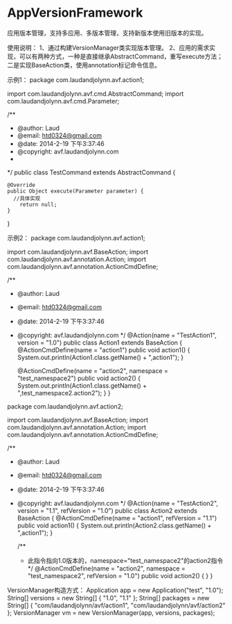 AppVersionFramework
===================

应用版本管理，支持多应用、多版本管理，支持新版本使用旧版本的实现。

使用说明：
1、通过构建VersionManager类实现版本管理。
2、应用的需求实现，可以有两种方式，一种是直接继承AbstractCommand，重写execute方法；二是实现BaseAction类，使用annotation标记命令信息。

示例1：
package com.laudandjolynn.avf.action1;

import com.laudandjolynn.avf.cmd.AbstractCommand;
import com.laudandjolynn.avf.cmd.Parameter;

/**
 * @author: Laud
 * @email: htd0324@gmail.com
 * @date: 2014-2-19 下午3:37:46
 * @copyright: avf.laudandjolynn.com
 * 
 */
public class TestCommand extends AbstractCommand {

	@Override
	public Object execute(Parameter parameter) {
	  //具体实现
		return null;
	}

}

示例2：
package com.laudandjolynn.avf.action1;

import com.laudandjolynn.avf.BaseAction;
import com.laudandjolynn.avf.annotation.Action;
import com.laudandjolynn.avf.annotation.ActionCmdDefine;

/**
 * @author: Laud
 * @email: htd0324@gmail.com
 * @date: 2014-2-19 下午3:37:46
 * @copyright: avf.laudandjolynn.com
 */
@Action(name = "TestAction1", version = "1.0")
public class Action1 extends BaseAction {
	@ActionCmdDefine(name = "action1")
	public void action1() {
		System.out.println(Action1.class.getName() + ",action1");
	}

	@ActionCmdDefine(name = "action2", namespace = "test_namespace2")
	public void action2() {
		System.out.println(Action1.class.getName()
				+ ",test_namespace2.action2");
	}
}

package com.laudandjolynn.avf.action2;

import com.laudandjolynn.avf.BaseAction;
import com.laudandjolynn.avf.annotation.Action;
import com.laudandjolynn.avf.annotation.ActionCmdDefine;

/**
 * @author: Laud
 * @email: htd0324@gmail.com
 * @date: 2014-2-19 下午3:37:46
 * @copyright: avf.laudandjolynn.com
 */
@Action(name = "TestAction2", version = "1.1", refVersion = "1.0")
public class Action2 extends BaseAction {
	@ActionCmdDefine(name = "action1", refVersion = "1.1")
	public void action1() {
		System.out.println(Action2.class.getName() + ",action1");
	}

	/**
	 * 此指令指向1.0版本的，namespace="test_namespace2"的action2指令
	 */
	@ActionCmdDefine(name = "action2", namespace = "test_namespace2", refVersion = "1.0")
	public void action2() {
	}
}

VersionManager构造方式：
Application app = new Application("test", "1.0");
String[] versions = new String[] { "1.0", "1.1" };
String[] packages = new String[] { "com/laudandjolynn/avf/action1",
				"com/laudandjolynn/avf/action2" };
VersionManager vm = new VersionManager(app, versions, packages);
